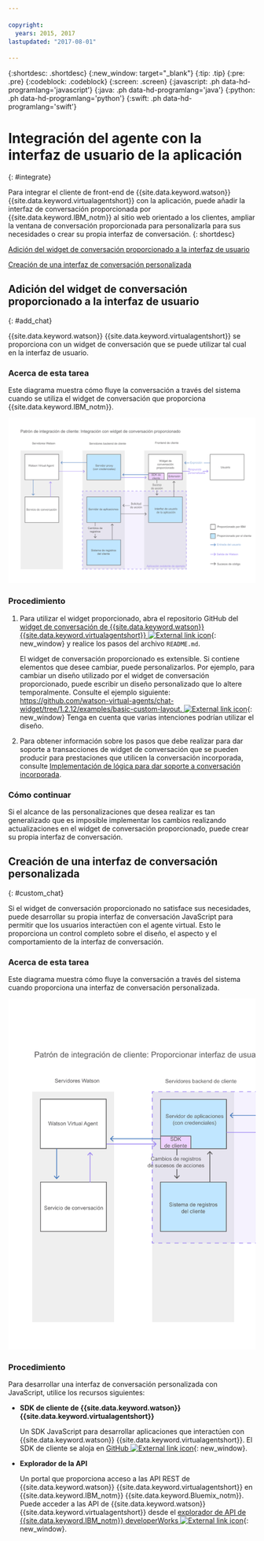 ```yaml
---

copyright:
  years: 2015, 2017
lastupdated: "2017-08-01"

---
```


{:shortdesc: .shortdesc}
{:new_window: target="_blank"}
{:tip: .tip}
{:pre: .pre}
{:codeblock: .codeblock}
{:screen: .screen}
{:javascript: .ph data-hd-programlang='javascript'}
{:java: .ph data-hd-programlang='java'}
{:python: .ph data-hd-programlang='python'}
{:swift: .ph data-hd-programlang='swift'}

# Integración del agente con la interfaz de usuario de la aplicación
{: #integrate}

Para integrar el cliente de front-end de {{site.data.keyword.watson}} {{site.data.keyword.virtualagentshort}} con la aplicación, puede añadir la interfaz de conversación proporcionada por {{site.data.keyword.IBM_notm}} al sitio web orientado a los clientes, ampliar la ventana de conversación proporcionada para personalizarla para sus necesidades o crear su propia interfaz de conversación.
{: shortdesc}

[Adición del widget de conversación proporcionado a la interfaz de usuario](/docs/services/virtual-agent/integrate.html#add_chat)

[Creación de una interfaz de conversación personalizada](/docs/services/virtual-agent/integrate.html#custom_chat)

## Adición del widget de conversación proporcionado a la interfaz de usuario
{: #add_chat}

{{site.data.keyword.watson}} {{site.data.keyword.virtualagentshort}} se proporciona con un widget de conversación que se puede utilizar tal cual en la interfaz de usuario.

### Acerca de esta tarea

Este diagrama muestra cómo fluye la conversación a través del sistema cuando se utiliza el widget de conversación que proporciona {{site.data.keyword.IBM_notm}}.

![Muestra una configuración estándar donde se utiliza el widget de conversación proporcionado.](images/builtin_chat_new.png)

### Procedimiento

1. Para utilizar el widget proporcionado, abra el repositorio GitHub del [widget de conversación de {{site.data.keyword.watson}} {{site.data.keyword.virtualagentshort}} ![External link icon](../../icons/launch-glyph.svg "External link icon")](https://github.com/watson-virtual-agents/chat-widget){: new_window} y realice los pasos del archivo `README.md`.

    El widget de conversación proporcionado es extensible. Si contiene elementos que desee cambiar, puede personalizarlos. Por ejemplo, para cambiar un diseño utilizado por el widget de conversación proporcionado, puede escribir un diseño personalizado que lo altere temporalmente. Consulte el ejemplo siguiente: [https://github.com/watson-virtual-agents/chat-widget/tree/1.2.12/examples/basic-custom-layout. ![External link icon](../../icons/launch-glyph.svg "External link icon")](https://github.com/watson-virtual-agents/chat-widget/tree/1.2.12/examples/basic-custom-layout){: new_window} Tenga en cuenta que varias intenciones podrían utilizar el diseño.

1. Para obtener información sobre los pasos que debe realizar para dar soporte a transacciones de widget de conversación que se pueden producir para prestaciones que utilicen la conversación incorporada, consulte [Implementación de lógica para dar soporte a conversación incorporada](/docs/services/virtual-agent/impl_intents.html#backend_transaction).

### Cómo continuar

Si el alcance de las personalizaciones que desea realizar es tan generalizado que es imposible implementar los cambios realizando actualizaciones en el widget de conversación proporcionado, puede crear su propia interfaz de conversación.

## Creación de una interfaz de conversación personalizada
{: #custom_chat}

Si el widget de conversación proporcionado no satisface sus necesidades, puede desarrollar su propia interfaz de conversación JavaScript para permitir que los usuarios interactúen con el agente virtual. Esto le proporciona un control completo sobre el diseño, el aspecto y el comportamiento de la interfaz de conversación.

### Acerca de esta tarea

Este diagrama muestra cómo fluye la conversación a través del sistema cuando proporciona una interfaz de conversación personalizada.

![Muestra el widget de conversación de IBM transferido a una interfaz de usuario personalizada.](images/custom_ui_new.png)

### Procedimiento

Para desarrollar una interfaz de conversación personalizada con JavaScript, utilice los recursos siguientes:

- **SDK de cliente de {{site.data.keyword.watson}} {{site.data.keyword.virtualagentshort}}**

    Un SDK JavaScript para desarrollar aplicaciones que interactúen con {{site.data.keyword.watson}} {{site.data.keyword.virtualagentshort}}. El SDK de cliente se aloja en [GitHub ![External link icon](../../icons/launch-glyph.svg "External link icon")](https://github.com/watson-virtual-agents/client-sdk){: new_window}.

- **Explorador de la API**

    Un portal que proporciona acceso a las API REST de {{site.data.keyword.watson}} {{site.data.keyword.virtualagentshort}} en {{site.data.keyword.IBM_notm}} {{site.data.keyword.Bluemix_notm}}. Puede acceder a las API de {{site.data.keyword.watson}} {{site.data.keyword.virtualagentshort}} desde el [explorador de API de {{site.data.keyword.IBM_notm}} developerWorks ![External link icon](../../icons/launch-glyph.svg "External link icon")](https://developer.ibm.com/api/view/id-339:title-Watson_Virtual_Agent){: new_window}.

